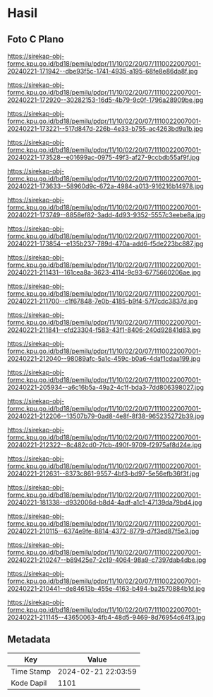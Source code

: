 # Hasil

## Foto C Plano

https://sirekap-obj-formc.kpu.go.id/bd18/pemilu/pdpr/11/10/02/20/07/1110022007001-20240221-171942--dbe93f5c-1741-4935-a195-68fe8e86da8f.jpg

https://sirekap-obj-formc.kpu.go.id/bd18/pemilu/pdpr/11/10/02/20/07/1110022007001-20240221-172920--30282153-16d5-4b79-9c0f-1796a28909be.jpg

https://sirekap-obj-formc.kpu.go.id/bd18/pemilu/pdpr/11/10/02/20/07/1110022007001-20240221-173221--517d847d-226b-4e33-b755-ac4263bd9a1b.jpg

https://sirekap-obj-formc.kpu.go.id/bd18/pemilu/pdpr/11/10/02/20/07/1110022007001-20240221-173528--e01699ac-0975-49f3-af27-9ccbdb55af9f.jpg

https://sirekap-obj-formc.kpu.go.id/bd18/pemilu/pdpr/11/10/02/20/07/1110022007001-20240221-173633--58960d9c-672a-4984-a013-916216b14978.jpg

https://sirekap-obj-formc.kpu.go.id/bd18/pemilu/pdpr/11/10/02/20/07/1110022007001-20240221-173749--8858ef82-3add-4d93-9352-5557c3eebe8a.jpg

https://sirekap-obj-formc.kpu.go.id/bd18/pemilu/pdpr/11/10/02/20/07/1110022007001-20240221-173854--e135b237-789d-470a-add6-f5de223bc887.jpg

https://sirekap-obj-formc.kpu.go.id/bd18/pemilu/pdpr/11/10/02/20/07/1110022007001-20240221-211431--161cea8a-3623-4114-9c93-6775660206ae.jpg

https://sirekap-obj-formc.kpu.go.id/bd18/pemilu/pdpr/11/10/02/20/07/1110022007001-20240221-211700--c1f67848-7e0b-4185-b9f4-57f7cdc3837d.jpg

https://sirekap-obj-formc.kpu.go.id/bd18/pemilu/pdpr/11/10/02/20/07/1110022007001-20240221-211841--cfd23304-f583-43f1-8406-240d92841d83.jpg

https://sirekap-obj-formc.kpu.go.id/bd18/pemilu/pdpr/11/10/02/20/07/1110022007001-20240221-212040--98089afc-5a1c-459c-b0a6-4daf1cdaa199.jpg

https://sirekap-obj-formc.kpu.go.id/bd18/pemilu/pdpr/11/10/02/20/07/1110022007001-20240221-205934--a6c16b5a-49a2-4c1f-bda3-7dd806398027.jpg

https://sirekap-obj-formc.kpu.go.id/bd18/pemilu/pdpr/11/10/02/20/07/1110022007001-20240221-212206--13507b79-0ad8-4e8f-8f38-965235272b39.jpg

https://sirekap-obj-formc.kpu.go.id/bd18/pemilu/pdpr/11/10/02/20/07/1110022007001-20240221-212322--8c482cd0-7fcb-490f-9709-f2975af8d24e.jpg

https://sirekap-obj-formc.kpu.go.id/bd18/pemilu/pdpr/11/10/02/20/07/1110022007001-20240221-212631--8373c861-9557-4bf3-bd97-5e56efb36f3f.jpg

https://sirekap-obj-formc.kpu.go.id/bd18/pemilu/pdpr/11/10/02/20/07/1110022007001-20240221-181338--d932006d-b8d4-4adf-a1c1-47139da79bd4.jpg

https://sirekap-obj-formc.kpu.go.id/bd18/pemilu/pdpr/11/10/02/20/07/1110022007001-20240221-210115--6374e9fe-8814-4372-8779-d7f3ed87f5e3.jpg

https://sirekap-obj-formc.kpu.go.id/bd18/pemilu/pdpr/11/10/02/20/07/1110022007001-20240221-210247--b89425e7-2c19-4064-98a9-c7397dab4dbe.jpg

https://sirekap-obj-formc.kpu.go.id/bd18/pemilu/pdpr/11/10/02/20/07/1110022007001-20240221-210441--de84613b-455e-4163-b494-ba2570884b1d.jpg

https://sirekap-obj-formc.kpu.go.id/bd18/pemilu/pdpr/11/10/02/20/07/1110022007001-20240221-211145--43650063-4fb4-48d5-9469-8d76954c64f3.jpg


## Metadata

| Key        | Value               |
| ---------- | ------------------- |
| Time Stamp | 2024-02-21 22:03:59 |
| Kode Dapil | 1101                |



